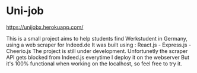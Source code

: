 # Uni-job


https://unijobx.herokuapp.com/


This is a small project aims to help students find Werkstudent in Germany, using a web scraper for Indeed.de 
It was built using : React.js - Express.js - Cheerio.js 
The project is still under development.
Unfortunetly the scraper API gets blocked from Indeed.js everytime I deploy it on the webserver
But it's 100% functional when working on the localhost, so feel free to try it.
